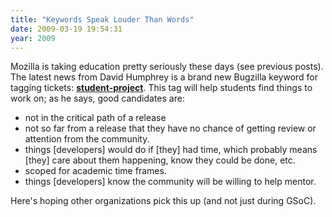 ```yaml
---
title: "Keywords Speak Louder Than Words"
date: 2009-03-19 19:54:31
year: 2009
---
```

Mozilla is taking education pretty seriously these days (see previous posts). The latest news from David Humphrey is a brand new Bugzilla keyword for tagging tickets: <a href="http://vocamus.net/dave/?p=408"><strong>student-project</strong></a>. This tag will help students find things to work on; as he says, good candidates are:
<ul>
	<li>not in the critical path of a release</li>
	<li>not so far from a release that they have no chance of getting review or attention from the community.</li>
	<li>things [developers] would do if [they] had time, which probably means [they] care about them happening, know they could be done, etc.</li>
	<li>scoped for academic time frames.</li>
	<li>things [developers] know the community will be willing to help mentor.</li>
</ul>
Here's hoping other organizations pick this up (and not just during GSoC).
